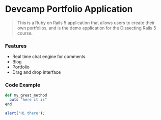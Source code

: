 # Devcamp Portfolio Application

> This is a Ruby on Rails 5 application that allows users to create their own portfolios, and is the demo application for the Dissecting Rails 5 course.

### Features

- Real time chat engine for comments
- Blog
- Portfolio
- Drag and drop interface


### Code Example

```ruby
def my_great_method
  puts "here it is"
end
```

```javascript
alert('Hi there');
```
